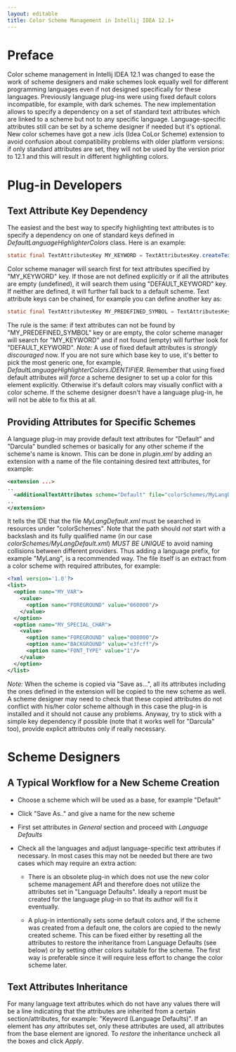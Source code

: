 ```yaml
---
layout: editable
title: Color Scheme Management in Intellij IDEA 12.1+
---
```


<!--
INITIAL_SOURCE https://confluence.jetbrains.com/pages/viewpage.action?pageId=49463468
-->



# Preface

Color scheme management in Intellij IDEA 12.1 was changed to ease the work of scheme designers and make schemes look equally well for different programming languages even if not designed specifically for these languages. Previously language plug-ins were using fixed default colors incompatible, for example, with dark schemes. The new implementation allows to specify a dependency on a set of standard text attributes which are linked to a scheme but not to any specific language. Language-specific attributes still can be set by a scheme designer if needed but it's optional. New color schemes have got a new .icls (Idea CoLor Scheme) extension to avoid confusion about compatibility problems with older platform versions:
if only standard attributes are set, they will not be used by the version prior to 12.1 and this will result in different highlighting colors.

# Plug-in Developers

## Text Attribute Key Dependency

The easiest and the best way to specify highlighting text attributes is to specify a dependency on one of standard keys defined in *DefaultLanguageHighlighterColors*  class.
Here is an example:

```java
static final TextAttributesKey MY_KEYWORD = TextAttributesKey.createTextAttributesKey("MY_KEYWORD", DefaultLanguageHighlighterColors.KEYWORD);
```

Color scheme manager will search first for text attributes specified by "MY_KEYWORD" key.
If those are not defined explicitly or if all the attributes are empty (undefined), it will search them using "DEFAULT_KEYWORD" key.
If neither are defined, it will further fall back to a default scheme.
Text attribute keys can be chained, for example you can define another key as:

```java
static final TextAttributesKey MY_PREDEFINED_SYMBOL = TextAttributesKey.createTextAttributesKey("MY_PREDEFINED_SYMBOL", MY_KEYWORD);
```

The rule is the same: if text attributes can not be found by "MY_PREDEFINED_SYMBOL" key or are empty, the color scheme manager will search for "MY_KEYWORD" and if not found (empty) will further look for "DEFAULT_KEYWORD".
*Note:*  A use of fixed default attributes is _strongly discouraged_ now.
If you are not sure which base key to use, it's better to pick the most generic one, for example, *DefaultLanguageHighlighterColors.IDENTIFIER*.
Remember that using fixed default attributes *will force*  a scheme designer to set up a color for this element explicitly.
Otherwise it's default colors may visually conflict with a color scheme.
If the scheme designer doesn't have a language plug-in, he will not be able to fix this at all.

## Providing Attributes for Specific Schemes

A language plug-in may provide default text attributes for "Default" and "Darcula" bundled schemes or basically for any other scheme if the scheme's name is known.
This can be done in *plugin.xml*  by adding an extension with a name of the file containing desired text attributes, for example:

```xml
<extension ...>
..
  <additionalTextAttributes scheme="Default" file="colorSchemes/MyLangDefault.xml"/>
..
</extension>
```

It tells the IDE that the file *MyLangDefault.xml*  must be searched in resources under "colorSchemes".
Note that the path should *not*  start with a backslash and its fully qualified name (in our case *colorSchemes/MyLangDefault.xml*) *MUST BE UNIQUE*  to avoid naming collisions between different providers.
Thus adding a language prefix, for example "MyLang", is a recommended way.
The file itself is an extract from a color scheme with required attributes, for example:

```xml
<?xml version='1.0'?>
<list>
  <option name="MY_VAR">
    <value>
      <option name="FOREGROUND" value="660000"/>
    </value>
  </option>
  <option name="MY_SPECIAL_CHAR">
    <value>
      <option name="FOREGROUND" value="008000"/>
      <option name="BACKGROUND" value="e3fcff"/>
      <option name="FONT_TYPE" value="1"/>
    </value>
  </option>
</list>
```

*Note:*  When the scheme is copied via "Save as...", all its attributes including the ones defined in the extension will be copied to the new scheme as well.
A scheme designer may need to check that these copied attributes do not conflict with his/her color scheme although in this case the plug-in is installed and it should not cause any problems.
Anyway, try to stick with a simple key dependency if possible (note that it works well for "Darcula" too), provide explicit attributes only if really necessary.

# Scheme Designers

## A Typical Workflow for a New Scheme Creation

*  Choose a scheme which will be used as a base, for example "Default"

*  Click "Save As.." and give a name for the new scheme

*  First set attributes in *General*  section and proceed with *Language Defaults*

*  Check all the languages and adjust language-specific text attributes if necessary.
In most cases this may not be needed but there are two cases which may require an extra action:

    *  There is an obsolete plug-in which does not use the new color scheme management API and therefore does not utilize the attributes set in "Language Defaults".
    Ideally a report must be created for the language plug-in so that its author will fix it eventually.

    *  A plug-in intentionally sets some default colors and, if the scheme was created from a default one, the colors are copied to the newly created scheme.
    This can be fixed either by resetting all the attributes to restore the inheritance from Language Defaults (see below) or by setting other colors suitable for the scheme.
    The first way is preferable since it will require less effort to change the color scheme later.

## Text Attributes Inheritance

For many language text attributes which do not have any values there will be a line indicating that the attributes are inherited from a certain section/attributes, for example: "Keyword (Language Defaults)".
If an element has *any*  attributes set, only these attributes are used, all attributes from the base element are ignored.
To *restore*  the inheritance uncheck all the boxes and click *Apply*.

